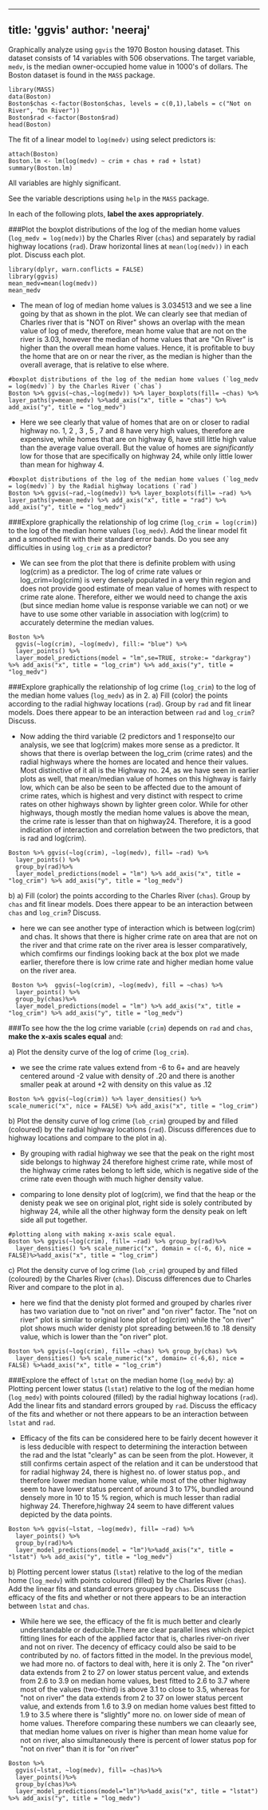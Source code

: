 

---
title: 'ggvis'
author: 'neeraj'
---

Graphically analyze using `ggvis` the 1970 Boston housing dataset. This dataset consists of 14 variables with 506 observations. The target variable, `medv`, is the median owner-occupied home value in 1000's of dollars. The Boston dataset is found in the `MASS` package. 
```{r}
library(MASS)
data(Boston)
Boston$chas <-factor(Boston$chas, levels = c(0,1),labels = c("Not on River", "On River"))
Boston$rad <-factor(Boston$rad)
head(Boston)
```

The fit of a linear model to `log(medv)` using select predictors is:
```{r}
attach(Boston)
Boston.lm <- lm(log(medv) ~ crim + chas + rad + lstat)
summary(Boston.lm)
```
All variables are highly significant.

See the variable descriptions using `help` in the `MASS` package.

In each of the following plots, **label the axes appropriately**.

###Plot the boxplot distributions of the log of the median home values (`log_medv = log(medv)`) by the Charles River (`chas`) and separately by radial highway locations (`rad`). Draw horizontal lines at `mean(log(medv))` in each plot. Discuss each plot.

```{r}
library(dplyr, warn.conflicts = FALSE)
library(ggvis)
mean_medv=mean(log(medv))
mean_medv
```

* The mean of log of median home values is 3.034513 and we see a line going by that as shown in the plot. We can clearly see that median of Charles river that is "NOT on River" shows an overlap with the mean value of log of medv, therefore, mean home value that are not on the river is 3.03, however the median of home values that are "On River"
is higher than the overall mean home values. Hence, it is profitable to buy the home that are on or near the river, as the median is higher than the overall average, that is relative to else where.

```{r}
#boxplot distributions of the log of the median home values (`log_medv = log(medv)`) by the Charles River (`chas`)
Boston %>% ggvis(~chas,~log(medv)) %>% layer_boxplots(fill= ~chas) %>% layer_paths(y=mean_medv) %>%add_axis("x", title = "chas") %>% add_axis("y", title = "log_medv")
```


* Here we see clearly that value of homes that are on or closer to radial highway no. $1$, $2$ , $3$ , $5$ , $7$ and $8$ have very high values, therefore are expensive, while homes that are on highway $6$, have still little high value than the average value overall. But the value of homes are $significantly$ low for those that are specifically on highway $24$, while only little lower than mean for highway $4$.

```{r}
#boxplot distributions of the log of the median home values (`log_medv = log(medv)`) by the Radial highway locations (`rad`)
Boston %>% ggvis(~rad,~log(medv)) %>% layer_boxplots(fill= ~rad) %>% layer_paths(y=mean_medv) %>% add_axis("x", title = "rad") %>% add_axis("y", title = "log_medv")
```

###Explore graphically the relationship of log crime (`log_crim = log(crim)`) to the log of the median home values (`log_medv`). Add the linear model fit and a smoothed fit with their standard error bands. Do you see any difficulties in using `log_crim` as a predictor? 

* We can see from the plot that there is definite problem with using log(crim) as a predictor. The log of crime rate values or log_crim=log(crim) is very densely populated in a very thin region and does not provide good estimate of mean value of homes with respect to crime rate alone. Therefore, either we would need to change the axis (but since median home value is response variable we can not) or we have to use some other variable in association with log(crim) to accurately determine the median values.

```{r}
Boston %>% 
  ggvis(~log(crim), ~log(medv), fill:= "blue") %>%
  layer_points() %>%
  layer_model_predictions(model = "lm",se=TRUE, stroke:= "darkgray") %>% add_axis("x", title = "log_crim") %>% add_axis("y", title = "log_medv")
```


###Explore graphically the relationship of log crime (`log_crim`) to the log of the median home values (`log_medv`) as in 2.
a) Fill (color) the points according to the radial highway locations (`rad`). Group by `rad` and fit linear models. Does there appear to be an interaction between `rad` and `log_crim`? Discuss.

* Now adding the third variable (2 predictors and 1 response)to our analysis, we see that log(crim) makes more sense as a predictor. It shows that there is overlap between the log_crim (crime rates) and the radial highways where the homes are located and hence their values. Most distinctive of it all is the Highway no. 24, as we have seen in earlier plots as well, that mean/median value of homes on this highway is fairly low, which can be also be seen to be affected due to the amount of crime rates, which is highest and very distinct with respect to crime rates on other highways shown by lighter green color. While for other highways, though mostly the median home values is above the mean, the crime rate is lesser than that on highway24. Therefore, it is a good indication of interaction and correlation between the two predictors, that is rad and log(crim).

```{r}
Boston %>% ggvis(~log(crim), ~log(medv), fill= ~rad) %>% 
  layer_points() %>% 
  group_by(rad)%>%
  layer_model_predictions(model = "lm") %>% add_axis("x", title = "log_crim") %>% add_axis("y", title = "log_medv")
```
b) a) Fill (color) the points according to the Charles River (`chas`). Group by `chas` and fit linear models. Does there appear to be an interaction between `chas` and `log_crim`? Discuss.

* here we can see another type of interaction which is between log(crim) and chas. It shows that there is higher crime rate on area that are not on the river and that crime rate on the river area is lesser comparatively, which comfirms our findings looking back at the box plot we made earlier, therefore there is low crime rate and higher median home value on the river area.

```{r}
 Boston %>%  ggvis(~log(crim), ~log(medv), fill = ~chas) %>% 
  layer_points() %>% 
  group_by(chas)%>%
  layer_model_predictions(model = "lm") %>% add_axis("x", title = "log_crim") %>% add_axis("y", title = "log_medv")
```

###To see how the the log crime variable (`crim`) depends on `rad` and `chas`, **make the x-axis scales equal** and:

a) Plot the density curve of the log of crime (`log_crim`).

* we see the crime rate values extend from -6 to 6+ and are heavely centered around -2 value with density of .20 and there is another smaller peak at around +2 with density on this value as .12

```{r}
Boston %>% ggvis(~log(crim)) %>% layer_densities() %>% scale_numeric("x", nice = FALSE) %>% add_axis("x", title = "log_crim")
```

b) Plot the density curve of  log crime (`lob_crim`) grouped by and filled (coloured) by the radial highway locations (`rad`). Discuss differences due to highway locations and compare to the plot in a).

* By grouping with radial highway we see that the peak on the right most side belongs to highway 24 therefore highest crime rate, while most of the highway crime rates belong to left side, which is negative side of the crime rate even though with much higher density value. 

* comparing to lone density plot of log(crim), we find that the heap or the denisty peak we see on original plot, right side is solely contributed by highway 24, while all the other highway form the density peak on left side all put together. 

```{r}
#plotting along with making x-axis scale equal.
Boston %>% ggvis(~log(crim), fill= ~rad) %>% group_by(rad)%>%
  layer_densities() %>% scale_numeric("x", domain = c(-6, 6), nice = FALSE)%>%add_axis("x", title = "log_crim")
```

c) Plot the density curve of  log crime (`lob_crim`) grouped by and filled (coloured) by the Charles River (`chas`). Discuss differences due to Charles River and compare to the plot in a).

* here we find that the denisty plot formed and grouped by charles river has two variation due to "not on river" and "on river" factor. The "not on river" plot is similar to original lone plot of log(crim) while the "on river" plot shows much wider denisty plot spreading between.16 to .18 density value, which is lower than the "on river" plot.

```{r}
Boston %>% ggvis(~log(crim), fill= ~chas) %>% group_by(chas) %>% 
  layer_densities() %>% scale_numeric("x", domain= c(-6,6), nice = FALSE) %>%add_axis("x", title = "log_crim")
```

###Explore the effect of `lstat` on the median home (`log_medv`) by:
a) Plotting percent lower status (`lstat`) relative to the log of the median home (`log_medv`) with points coloured (filled) by the radial highway locations (`rad`). Add the linear fits and standard errors grouped by `rad`. Discuss the efficacy of the fits and whether or not there appears to be an interaction between `lstat` and `rad`.

*  Efficacy of the fits can be considered here to be fairly decent however it is less deducible with respect to determining the interaction between the rad and the lstat "clearly" as can be seen from the plot. However, it still confirms certain aspect of the relation and it can be understood that for radial highway 24, there is highest no. of lower status pop., and therefore lower median home value, while most of the other highway seem to have lower status percent of around 3 to 17%, bundled around densely more in 10 to 15 % region, which is much lesser than radial highway 24. Therefore,highway 24 seem to have different values depicted by the data points.

```{r}
Boston %>% ggvis(~lstat, ~log(medv), fill= ~rad) %>% 
  layer_points() %>%  
  group_by(rad)%>%
  layer_model_predictions(model = "lm")%>%add_axis("x", title = "lstat") %>% add_axis("y", title = "log_medv")
```

b)  Plotting percent lower status (`lstat`) relative to the log of the median home (`log_medv`) with points coloured (filled) by the Charles River (`chas`). Add the linear fits and standard errors grouped by `chas`. Discuss the efficacy of the fits and whether or not there appears to be an interaction between `lstat` and `chas`.

* While here we see, the efficacy of the fit is much better and clearly understandable or deducible.There are clear parallel lines which depict fitting lines for each of the applied factor that is, charles river-on river and not on river. The decency of efficacy could also be said to be contributed by no. of factors fitted in the model. In the previous model, we had more no. of factors to deal with, here it is only 2. The "on river" data extends from 2 to 27 on lower status percent value, and extends from 2.6 to 3.9 on median home values, best fitted to 2.6 to 3.7 where most of the values (two-third) is above 3.1 to close to 3.5, whereas for "not on river" the data extends from 2 to 37 on lower status percent value, and extends from 1.6 to 3.9 on median home values best fitted to 1.9 to 3.5 where there is "slightly" more no. on lower side of mean of home values. Therefore comparing these numbers we can cleaarly see, that median home values on river is higher than mean home value for not  on river, also simultaneously there is percent of lower status pop for "not on river" than it is for "on river" 

```{r}
Boston %>% 
  ggvis(~lstat, ~log(medv), fill= ~chas)%>% 
  layer_points()%>%
  group_by(chas)%>%
  layer_model_predictions(model="lm")%>%add_axis("x", title = "lstat") %>% add_axis("y", title = "log_medv")
```


 
